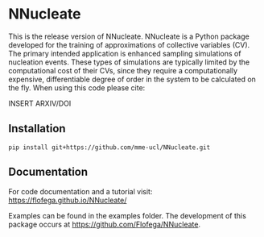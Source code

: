 # NNucleate

This is the release version of NNucleate. NNucleate is a Python package developed for the training of approximations of collective variables (CV). The primary intended application is enhanced sampling simulations of nucleation events. These types of simulations are typically limited by the computational cost of their CVs, since they require a computationally expensive, differentiable degree of order in the system to be calculated on the fly. When using this code please cite:

INSERT ARXIV/DOI

## Installation

`pip install git+https://github.com/mme-ucl/NNucleate.git`

## Documentation
For code documentation and a tutorial visit:
https://flofega.github.io/NNucleate/

Examples can be found in the examples folder.
The development of this package occurs at https://github.com/Flofega/NNucleate.
